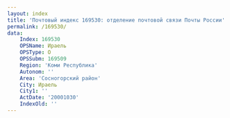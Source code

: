 ```yaml
---
layout: index
title: 'Почтовый индекс 169530: отделение почтовой связи Почты России'
permalink: /169530/
data:
    Index: 169530
    OPSName: Ираель
    OPSType: О
    OPSSubm: 169509
    Region: 'Коми Республика'
    Autonom: ''
    Area: 'Сосногорский район'
    City: Ираель
    City1: ''
    ActDate: '20001030'
    IndexOld: ''
---
```

